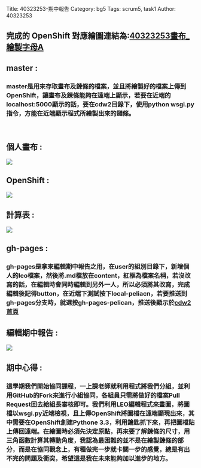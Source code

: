 Title: 40323253-期中報告
Category: bg5
Tags: scrum5, task1
Author: 40323253
 
<!-- PELICAN_END_SUMMARY -->
 
<h2>完成的 OpenShift 對應繪圖連結為:<a href="http://cdw2-40323253.rhcloud.com/bg5/scrum5_task40323253_2">40323253畫布_繪製字母A</a></h2>

<h2>master : </h2>
<h3>master是用來存取畫布及鍊條的檔案，並且將繪製好的檔案上傳到OpenShift，讓畫布及鍊條能夠在遠端上顯示，若要在近端的localhost:5000顯示的話，要在cdw2目錄下，使用python wsgi.py指令，方能在近端顯示程式所繪製出來的鏈條。</h3>
</br>

<h2>個人畫布 : </h2>
<img src="./../files/bg5/53_1.png">

<h2>OpenShift : </h2>
<img src="./../files/bg5/53_2.png">

<h2>計算表 : </h2>
<img src="./../files/bg5/53_4.jpg">


<h2>gh-pages : </h2>
<h3>gh-pages是拿來編輯期中報告之用，在user的組別目錄下，新增個人的leo檔案，然後將.md檔放在content，紅框為檔案名稱，若沒改寫的話，在編輯時會同時編輯到另外一人，所以必須將其改寫，完成編輯後記得button，在近端下測試按下local-peliacn，若要推送到gh-pages分支時，就選按gh-pages-pelican，推送後顯示於<a href="http://2015fallhw.github.io/cdw2/post/">cdw2首頁</a>
</br>

<h2>編輯期中報告 : </h2>
<img src="./../files/bg5/53_3.png">

<h2>期中心得 : </h2>
<h3>這學期我們開始協同課程，一上課老師就利用程式將我們分組，並利用GitHub的Fork來進行小組協同，各組員只需將做好的檔案Pull Request回去給組長審核即可。我們利用LEO編輯程式來畫圖，將圖檔以wsgi.py近端檢視，且上傳OpenShift將圖檔在遠端顯現出來，其中需要在OpenShift創建Pythone 3.3，利用鑰匙抓下來，再把圖檔貼上傳回遠端。在繪圖時必須先決定原點，再來要了解鍊條的尺寸，用三角函數計算其轉動角度，我認為最困難的並不是在繪製鍊條的部分，而是在協同觀念上，有種做完一步就卡關一步的感覺，總是有出不完的問題及衝突，希望這是我在未來能夠加以進步的地方。</h3>
